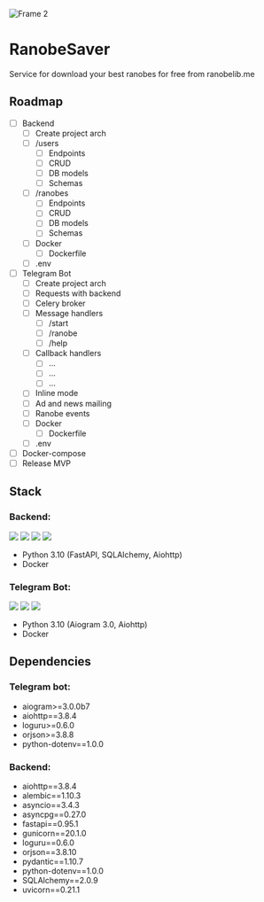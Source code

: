 ![Frame 2](https://github.com/Vlad2030/ranobe-saver/assets/61238982/1d579195-e0e0-4ad8-91ae-16d41be35807)

# RanobeSaver

Service for download your best ranobes for free from ranobelib.me

## Roadmap
 - [ ] Backend
    - [ ] Create project arch
    - [ ] /users
        - [ ] Endpoints
        - [ ] CRUD
        - [ ] DB models
        - [ ] Schemas
    - [ ] /ranobes
        - [ ] Endpoints
        - [ ] CRUD
        - [ ] DB models
        - [ ] Schemas
    - [ ] Docker
        - [ ] Dockerfile
    - [ ] .env
 - [ ] Telegram Bot
    - [ ] Create project arch
    - [ ] Requests with backend
    - [ ] Celery broker
    - [ ] Message handlers
        - [ ] /start
        - [ ] /ranobe
        - [ ] /help
    - [ ] Callback handlers
        - [ ] ...
        - [ ] ...
        - [ ] ...
    - [ ] Inline mode
    - [ ] Ad and news mailing
    - [ ] Ranobe events
    - [ ] Docker
        - [ ] Dockerfile
    - [ ] .env
 - [ ] Docker-compose
 - [ ] Release MVP

## Stack
### Backend:
![](https://img.shields.io/badge/Python-316192?style=for-the-badge&logo=python&logoColor=white&color=3776AB)
![](https://img.shields.io/badge/fastapi-316192?style=for-the-badge&logo=fastapi&logoColor=white&color=009688)
![](https://img.shields.io/badge/AIOHTTP-316192?style=for-the-badge&logo=aiohttp&logoColor=white&color=2C5BB4)
![](https://img.shields.io/badge/Docker-316192?style=for-the-badge&logo=docker&logoColor=white&color=2496ED)

 - Python 3.10 (FastAPI, SQLAIchemy, Aiohttp)
 - Docker


### Telegram Bot:
![](https://img.shields.io/badge/Python-316192?style=for-the-badge&logo=python&logoColor=white&color=3776AB)
![](https://img.shields.io/badge/AIOHTTP-316192?style=for-the-badge&logo=aiohttp&logoColor=white&color=2C5BB4)
![](https://img.shields.io/badge/Docker-316192?style=for-the-badge&logo=docker&logoColor=white&color=2496ED)

 - Python 3.10 (Aiogram 3.0, Aiohttp)
 - Docker


## Dependencies
### Telegram bot:
 - aiogram>=3.0.0b7
 - aiohttp==3.8.4
 - loguru>=0.6.0
 - orjson>=3.8.8
 - python-dotenv==1.0.0

### Backend:
 - aiohttp==3.8.4
 - alembic==1.10.3
 - asyncio==3.4.3
 - asyncpg==0.27.0
 - fastapi==0.95.1
 - gunicorn==20.1.0
 - loguru==0.6.0
 - orjson==3.8.10
 - pydantic==1.10.7
 - python-dotenv==1.0.0
 - SQLAlchemy==2.0.9
 - uvicorn==0.21.1
